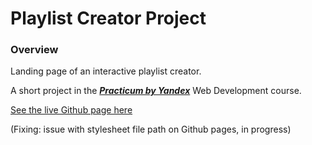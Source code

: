 # Playlist Creator Project

### Overview

Landing page of an interactive playlist creator.

A short project in the [***Practicum by Yandex***](https://practicum.yandex.com/) Web Development course.

[See the live Github page here](https://warsdd.github.io/playlist-creator/)


(Fixing: issue with stylesheet file path on Github pages, in progress)
